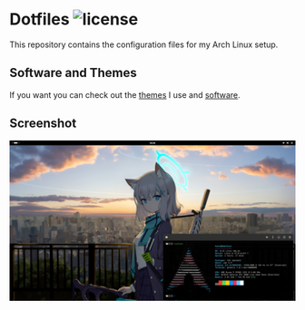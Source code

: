 # Dotfiles ![license](https://img.shields.io/badge/license-0BSD-blue)

This repository contains the configuration files for my Arch Linux setup.

## Software and Themes

If you want you can check out the [themes](THEMES.md) I use and [software](SOFTWARE.md).

## Screenshot

![desktop screenshot](assets/desktop.png)
